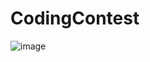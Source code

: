 # CodingContest
![image](https://github.com/Lerol49/codingcontest/assets/92163612/d4820200-ec45-4d46-93a8-a90f400e6971)
